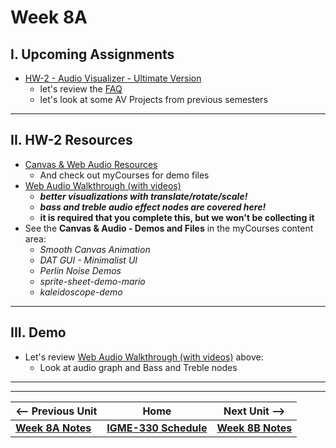 # Week 8A

## I. Upcoming Assignments
- [HW-2 - Audio Visualizer - Ultimate Version](../hw/hw-2.md)
  - let's review the [FAQ](../hw/hw-2.md#x-faq)
  - let's look at some AV Projects from previous semesters
 
<hr>

## II. HW-2 Resources
- [Canvas & Web Audio Resources](../notes/canvas-resources.md)
  - And check out myCourses for demo files
- [Web Audio Walkthrough (with videos)](../notes/webaudio-walkthrough.md)
  - ***better visualizations with translate/rotate/scale!***
  - ***bass and treble audio effect nodes are covered here!***
  - **it is required that you complete this, but we won't be collecting it**
 - See the **Canvas & Audio - Demos and Files** in the myCourses content area:
   - *Smooth Canvas Animation*
   - *DAT GUI - Minimalist UI*
   - *Perlin Noise Demos*
   - *sprite-sheet-demo-mario*
   - *kaleidoscope-demo*

<hr>

## III. Demo
- Let's review [Web Audio Walkthrough (with videos)](../notes/webaudio-walkthrough.md) above:
  - Look at audio graph and Bass and Treble nodes
 
<hr><hr>


| <-- Previous Unit | Home | Next Unit -->
| --- | --- | --- 
| [**Week 8A Notes**](07B.md)  |  [**IGME-330 Schedule**](../schedule.md) | [**Week 8B Notes**](08B.md)
